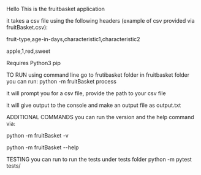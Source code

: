 Hello This is the fruitbasket application

it takes a csv file using the following headers (example of csv provided via fruitBasket.csv):

fruit-type,age-in-days,characteristic1,characteristic2

apple,1,red,sweet



Requires 
Python3
pip


TO RUN
using command line go to frutibasket folder
in fruitbasket folder you can run:
python -m fruitBasket process

it will prompt you for a csv file, provide the path to your csv file

it will give output to the console and make an output file as output.txt




ADDITIONAL COMMANDS
you can run the version and the help command via:

python -m fruitBasket -v

python -m fruitBasket --help

TESTING
you can run to run the tests under tests folder
python -m pytest tests/
